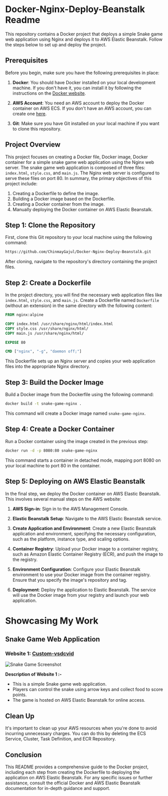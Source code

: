 # Docker-Nginx-Deploy-Beanstalk Readme

This repository contains a Docker project that deploys a simple Snake game web application using Nginx and deploys it to AWS Elastic Beanstalk. Follow the steps below to set up and deploy the project.

## Prerequisites

Before you begin, make sure you have the following prerequisites in place:

1. **Docker**: You should have Docker installed on your local development machine. If you don't have it, you can install it by following the instructions on the [Docker website](https://www.docker.com/get-started).

2. **AWS Account**: You need an AWS account to deploy the Docker container on AWS ECS. If you don't have an AWS account, you can create one [here](https://aws.amazon.com/).

3. **Git**: Make sure you have Git installed on your local machine if you want to clone this repository.
   
## Project Overview 

This project focuses on creating a Docker file, Docker image, Docker container for a simple snake game web application using the Nginx web server. The snake game web application is composed of three files: `index.html`, `style.css`, and `main.js`. The Nginx web server is configured to serve these files on port 80. In summary, the primary objectives of this project include:

1. Creating a Dockerfile to define the image.
2. Building a Docker image based on the Dockerfile.
3. Creating a Docker container from the image.
4. Manually deploying the Docker container on AWS Elastic Beanstalk.


## Step 1: Clone the Repository
First, clone this Git repository to your local machine using the following command:

```bash
https://github.com/ChinmayGajul/Docker-Nginx-Deploy-Beanstalk.git
```

After cloning, navigate to the repository's directory containing the project files.

## Step 2: Create a Dockerfile
In the project directory, you will find the necessary web application files like `index.html`, `style.css`, and `main.js`. Create a Dockerfile named `Dockerfile` (without an extension) in the same directory with the following content:

```Dockerfile
FROM nginx:alpine

COPY index.html /usr/share/nginx/html/index.html
COPY style.css /usr/share/nginx/html/
COPY main.js /usr/share/nginx/html/

EXPOSE 80

CMD ["nginx", "-g", "daemon off;"]
```

This Dockerfile sets up an Nginx server and copies your web application files into the appropriate Nginx directory.

## Step 3: Build the Docker Image
Build a Docker image from the Dockerfile using the following command:

```bash
docker build -t snake-game-nginx .
```

This command will create a Docker image named `snake-game-nginx`.

## Step 4: Create a Docker Container
Run a Docker container using the image created in the previous step:

```bash
docker run -d -p 8080:80 snake-game-nginx
```

This command starts a container in detached mode, mapping port 8080 on your local machine to port 80 in the container.

## Step 5: Deploying on AWS Elastic Beanstalk

In the final step, we deploy the Docker container on AWS Elastic Beanstalk. This involves several manual steps on the AWS website:

1. **AWS Sign-in**: Sign in to the AWS Management Console.

2. **Elastic Beanstalk Setup**: Navigate to the AWS Elastic Beanstalk service.

3. **Create Application and Environment**: Create a new Elastic Beanstalk application and environment, specifying the necessary configuration, such as the platform, instance type, and scaling options.

4. **Container Registry**: Upload your Docker image to a container registry, such as Amazon Elastic Container Registry (ECR), and push the image to the registry.

5. **Environment Configuration**: Configure your Elastic Beanstalk environment to use your Docker image from the container registry. Ensure that you specify the image's repository and tag.

6. **Deployment**: Deploy the application to Elastic Beanstalk. The service will use the Docker image from your registry and launch your web application.


# Showcasing My Work

## Snake Game Web Application

### Website 1: [Custom-vsdcvid](http://3.128.118.224/)

![Snake Game Screenshot](snake_game_screenshot.png) 

**Description of Website 1 :-**
- This is a simple Snake game web application.
- Players can control the snake using arrow keys and collect food to score points.
- The game is hosted on AWS Elastic Beanstalk for online access.
  
## Clean Up

It's important to clean up your AWS resources when you're done to avoid incurring unnecessary charges. You can do this by deleting the ECS Service, Cluster, Task Definition, and ECR Repository.

## Conclusion

This README provides a comprehensive guide to the Docker project, including each step from creating the Dockerfile to deploying the application on AWS Elastic Beanstalk. For any specific issues or further assistance, consult the official Docker and AWS Elastic Beanstalk documentation for in-depth guidance and support.
